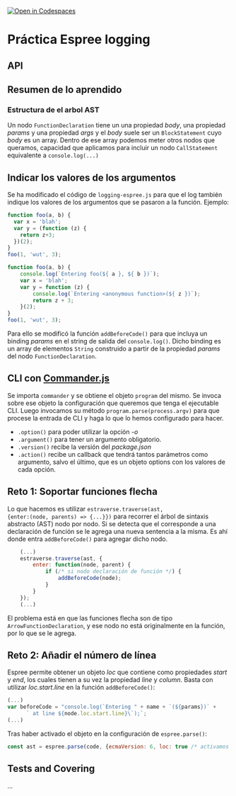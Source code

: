[![Open in Codespaces](https://classroom.github.com/assets/launch-codespace-f4981d0f882b2a3f0472912d15f9806d57e124e0fc890972558857b51b24a6f9.svg)](https://classroom.github.com/open-in-codespaces?assignment_repo_id=10326843)
# Práctica Espree logging

## API

## Resumen de lo aprendido

### Estructura de el arbol AST

Un nodo <code>FunctionDeclaration</code> tiene un una propiedad *body*, una propiedad *params* y una propiedad *args* y el *body* suele ser un <code>BlockStatement</code> cuyo *body* es un array. Dentro de ese array podemos meter otros nodos que queramos, capacidad que aplicamos para incluir un nodo <code>CallStatement</code> equivalente a <code>console.log(...)</code>

## Indicar los valores de los argumentos

Se ha modificado el código de `logging-espree.js` para que el log también indique los valores de los argumentos que se pasaron a la función.
Ejemplo:

```javascript
function foo(a, b) {
  var x = 'blah';
  var y = (function (z) {
    return z+3;
  })(2);
}
foo(1, 'wut', 3);
```

```javascript
function foo(a, b) {
    console.log(`Entering foo(${ a }, ${ b })`);
    var x = 'blah';
    var y = function (z) {
        console.log(`Entering <anonymous function>(${ z })`);
        return z + 3;
    }(2);
}
foo(1, 'wut', 3);
```

Para ello se modificó la función <code>addBeforeCode()</code> para que incluya un binding *params* en el string de salida del <code>console.log()</code>. Dicho binding es un array de elementos <code>String</code> construido a partir de la propiedad *params* del nodo <code>FunctionDeclaration</code>.

## CLI con [Commander.js](https://www.npmjs.com/package/commander)

Se importa <code>commander</code> y se obtiene el objeto <code>program</code> del mismo. Se invoca sobre ese objeto la configuración que queremos que tenga el ejecutable CLI. Luego invocamos su método <code>program.parse(process.argv)</code> para que procese la entrada de CLI y haga lo que lo hemos configurado para hacer.

 - <code>.option()</code> para poder utilizar la opción *-o*
 - <code>.argument()</code> para tener un argumento obligatorio.
 - <code>.version()</code> recibe la versión del *package.json*
 - <code>.action()</code> recibe un callback que tendrá tantos parámetros como argumento, salvo el último, que es un objeto options con los valores de cada opción.

## Reto 1: Soportar funciones flecha

Lo que hacemos es utilizar <code>estraverse.traverse(ast, {enter:(node, parents) => {...}})</code> para recorrer el árbol de sintaxis abstracto (AST) nodo por nodo. Si se detecta que el corresponde a una declaración de función se le agrega una nueva sentencia a la misma. Es ahí donde entra <code>addBeforeCode()</code> para agregar dicho nodo.

```js
    (...)
    estraverse.traverse(ast, {
        enter: function(node, parent) {
            if (/* si nodo declaración de función */) {
                addBeforeCode(node);
            }
        }
    });
    (...)
```

El problema está en que las funciones flecha son de tipo <code>ArrowFunctionDeclaration</code>, y ese nodo no está originalmente en la función, por lo que se le agrega.

## Reto 2: Añadir el número de línea

Espree permite obtener un objeto *loc* que contiene como propiedades *start* y *end*, los cuales tienen a su vez la propiedad *line* y *column*. Basta con utilizar *loc.start.line* en la función <code>addBeforeCode()</code>:

```js
(...)
var beforeCode = "console.log(`Entering " + name + `(${params})` +
      ` at line ${node.loc.start.line}\`);`;
(...)
```
Tras haber activado el objeto en la configuración de <code>espree.parse()</code>:

```js
const ast = espree.parse(code, {ecmaVersion: 6, loc: true /* activamos el objeto loc */});
```

## Tests and Covering

...